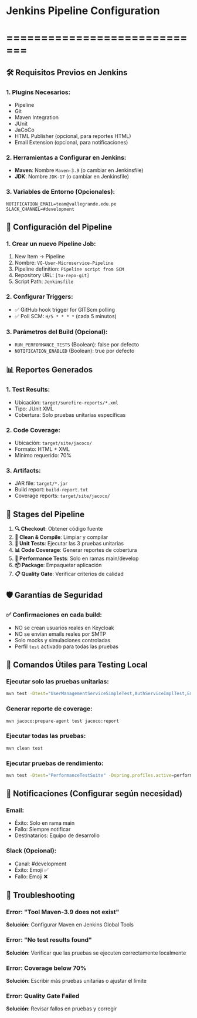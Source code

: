 # Jenkins Pipeline Configuration
# =============================

## 🛠️ Requisitos Previos en Jenkins

### 1. Plugins Necesarios:
- Pipeline
- Git
- Maven Integration
- JUnit
- JaCoCo
- HTML Publisher (opcional, para reportes HTML)
- Email Extension (opcional, para notificaciones)

### 2. Herramientas a Configurar en Jenkins:
- **Maven**: Nombre `Maven-3.9` (o cambiar en Jenkinsfile)
- **JDK**: Nombre `JDK-17` (o cambiar en Jenkinsfile)

### 3. Variables de Entorno (Opcionales):
```
NOTIFICATION_EMAIL=team@vallegrande.edu.pe
SLACK_CHANNEL=#development
```

## 🚀 Configuración del Pipeline

### 1. Crear un nuevo Pipeline Job:
1. New Item → Pipeline
2. Nombre: `VG-User-Microservice-Pipeline`
3. Pipeline definition: `Pipeline script from SCM`
4. Repository URL: `[tu-repo-git]`
5. Script Path: `Jenkinsfile`

### 2. Configurar Triggers:
- ✅ GitHub hook trigger for GITScm polling
- ✅ Poll SCM: `H/5 * * * *` (cada 5 minutos)

### 3. Parámetros del Build (Opcional):
- `RUN_PERFORMANCE_TESTS` (Boolean): false por defecto
- `NOTIFICATION_ENABLED` (Boolean): true por defecto

## 📊 Reportes Generados

### 1. Test Results:
- Ubicación: `target/surefire-reports/*.xml`
- Tipo: JUnit XML
- Cobertura: Solo pruebas unitarias específicas

### 2. Code Coverage:
- Ubicación: `target/site/jacoco/`
- Formato: HTML + XML
- Mínimo requerido: 70%

### 3. Artifacts:
- JAR file: `target/*.jar`
- Build report: `build-report.txt`
- Coverage reports: `target/site/jacoco/`

## 🎯 Stages del Pipeline

1. **🔍 Checkout**: Obtener código fuente
2. **🧹 Clean & Compile**: Limpiar y compilar
3. **🧪 Unit Tests**: Ejecutar las 3 pruebas unitarias
4. **📊 Code Coverage**: Generar reportes de cobertura
5. **🚀 Performance Tests**: Solo en ramas main/develop
6. **📦 Package**: Empaquetar aplicación
7. **📋 Quality Gate**: Verificar criterios de calidad

## 🛡️ Garantías de Seguridad

### ✅ Confirmaciones en cada build:
- NO se crean usuarios reales en Keycloak
- NO se envían emails reales por SMTP  
- Solo mocks y simulaciones controladas
- Perfil `test` activado para todas las pruebas

## 🔧 Comandos Útiles para Testing Local

### Ejecutar solo las pruebas unitarias:
```bash
mvn test -Dtest="UserManagementServiceSimpleTest,AuthServiceImplTest,EmailServiceImplTest"
```

### Generar reporte de coverage:
```bash
mvn jacoco:prepare-agent test jacoco:report
```

### Ejecutar todas las pruebas:
```bash
mvn clean test
```

### Ejecutar pruebas de rendimiento:
```bash
mvn test -Dtest="PerformanceTestSuite" -Dspring.profiles.active=performance
```

## 📧 Notificaciones (Configurar según necesidad)

### Email:
- Éxito: Solo en rama main
- Fallo: Siempre notificar
- Destinatarios: Equipo de desarrollo

### Slack (Opcional):
- Canal: #development
- Éxito: Emoji ✅
- Fallo: Emoji ❌

## 🚨 Troubleshooting

### Error: "Tool Maven-3.9 does not exist"
**Solución**: Configurar Maven en Jenkins Global Tools

### Error: "No test results found"
**Solución**: Verificar que las pruebas se ejecuten correctamente localmente

### Error: Coverage below 70%
**Solución**: Escribir más pruebas unitarias o ajustar el límite

### Error: Quality Gate Failed
**Solución**: Revisar fallos en pruebas y corregir